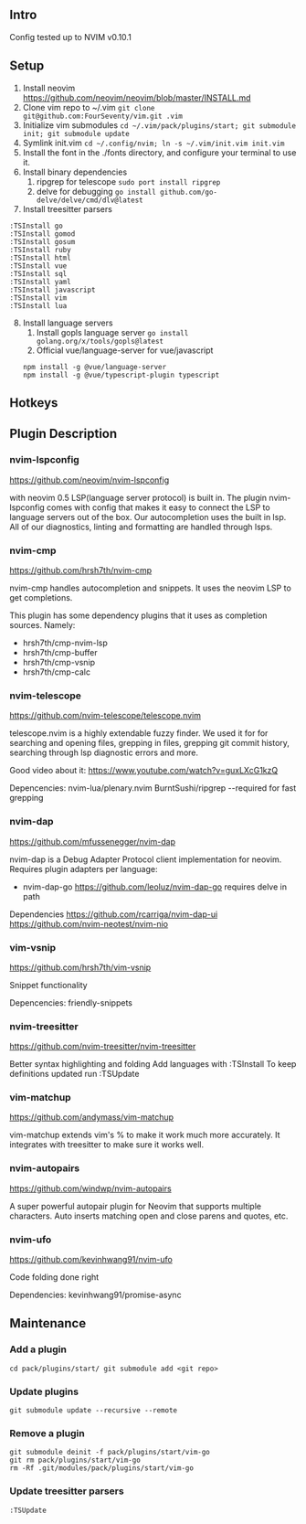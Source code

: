 ## Intro
Config tested up to NVIM v0.10.1


## Setup
1. Install neovim https://github.com/neovim/neovim/blob/master/INSTALL.md
2. Clone vim repo to ~/.vim `git clone git@github.com:FourSeventy/vim.git .vim`
3. Initialize vim submodules `cd ~/.vim/pack/plugins/start; git submodule init; git submodule update`
4. Symlink init.vim `cd ~/.config/nvim; ln -s ~/.vim/init.vim init.vim`
5. Install the font in the ./fonts directory, and configure your terminal to use it.
6. Install binary dependencies
    1. ripgrep for telescope `sudo port install ripgrep`
    2. delve for debugging `go install github.com/go-delve/delve/cmd/dlv@latest`
7. Install treesitter parsers
```
:TSInstall go
:TSInstall gomod
:TSInstall gosum
:TSInstall ruby
:TSInstall html
:TSInstall vue
:TSInstall sql
:TSInstall yaml
:TSInstall javascript
:TSInstall vim
:TSInstall lua
```
8. Install language servers
    1. Install gopls language server `go install golang.org/x/tools/gopls@latest`
    2. Official vue/language-server for vue/javascript 
    ```
    npm install -g @vue/language-server
    npm install -g @vue/typescript-plugin typescript
    ```

## Hotkeys


## Plugin Description

### nvim-lspconfig
https://github.com/neovim/nvim-lspconfig

with neovim 0.5 LSP(language server protocol) is built in. The plugin nvim-lspconfig comes with config that
makes it easy to connect the LSP to language servers out of the box. Our autocompletion uses the built in lsp.
All of our diagnostics, linting and formatting are handled through lsps.

### nvim-cmp
https://github.com/hrsh7th/nvim-cmp

nvim-cmp handles autocompletion and snippets. It uses the neovim LSP to get completions.

This plugin has some dependency plugins that it uses as completion sources. Namely:
* hrsh7th/cmp-nvim-lsp
* hrsh7th/cmp-buffer
* hrsh7th/cmp-vsnip
* hrsh7th/cmp-calc


### nvim-telescope
https://github.com/nvim-telescope/telescope.nvim

telescope.nvim is a highly extendable fuzzy finder. We used it for for searching and opening files, grepping
in files, grepping git commit history, searching through lsp diagnostic errors and more.

Good video about it: https://www.youtube.com/watch?v=guxLXcG1kzQ

Depencencies:
nvim-lua/plenary.nvim
BurntSushi/ripgrep --required for fast grepping

### nvim-dap
https://github.com/mfussenegger/nvim-dap

nvim-dap is a Debug Adapter Protocol client implementation for neovim. Requires plugin adapters per language:
* nvim-dap-go https://github.com/leoluz/nvim-dap-go requires delve in path

Dependencies
https://github.com/rcarriga/nvim-dap-ui
https://github.com/nvim-neotest/nvim-nio


### vim-vsnip
https://github.com/hrsh7th/vim-vsnip

Snippet functionality

Depencencies: 
friendly-snippets

### nvim-treesitter
https://github.com/nvim-treesitter/nvim-treesitter

Better syntax highlighting and folding
Add languages with :TSInstall
To keep definitions updated run :TSUpdate

### vim-matchup
https://github.com/andymass/vim-matchup

vim-matchup extends vim's % to make it work much more accurately. It integrates with
treesitter to make sure it works well.


### nvim-autopairs
https://github.com/windwp/nvim-autopairs

A super powerful autopair plugin for Neovim that supports multiple characters.
Auto inserts matching open and close parens and quotes, etc.

### nvim-ufo
https://github.com/kevinhwang91/nvim-ufo

Code folding done right

Dependencies:
kevinhwang91/promise-async



## Maintenance

### Add a plugin
`
cd pack/plugins/start/
git submodule add <git repo>
`

### Update plugins
`git submodule update --recursive --remote`


### Remove a plugin
```
git submodule deinit -f pack/plugins/start/vim-go
git rm pack/plugins/start/vim-go
rm -Rf .git/modules/pack/plugins/start/vim-go
```


### Update treesitter parsers
```
:TSUpdate
```
